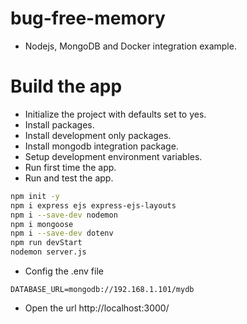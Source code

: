 # bug-free-memory
- Nodejs, MongoDB and Docker integration example.
# Build the app
- Initialize the project with defaults set to yes.
- Install packages.
- Install development only packages.
- Install mongodb integration package.
- Setup development environment variables.
- Run first time the app.
- Run and test the app.
```sh
npm init -y
npm i express ejs express-ejs-layouts
npm i --save-dev nodemon
npm i mongoose
npm i --save-dev dotenv
npm run devStart
nodemon server.js
```
- Config the .env file
```properties
DATABASE_URL=mongodb://192.168.1.101/mydb
```
- Open the url http://localhost:3000/
